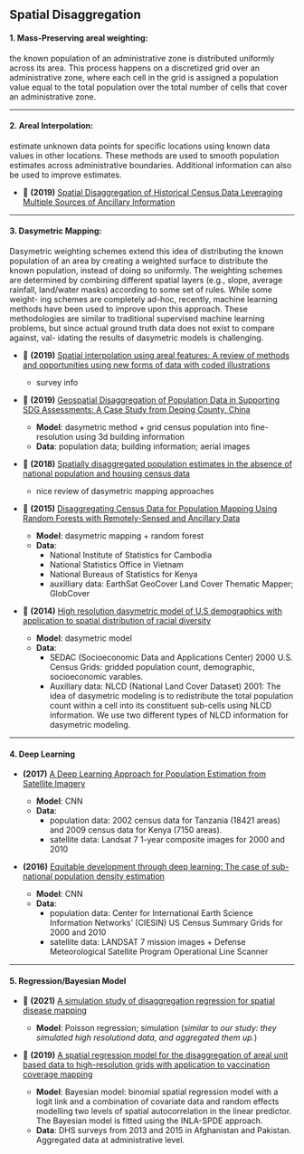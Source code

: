 ## Spatial Disaggregation

#### 1. Mass-Preserving areal weighting: 
the known population of an administrative zone is distributed uniformly across its area. This process happens on a discretized grid over an administrative zone, where each cell in the grid is assigned a population value equal to the total population over the total number of cells that cover an administrative zone.

---
#### 2. Areal Interpolation:
estimate unknown data points for specific locations using known data values in other locations. These methods are used to smooth population estimates across administrative boundaries. Additional information can also be used to improve estimates.
- :tada: **(2019)** [Spatial Disaggregation of Historical Census Data Leveraging Multiple Sources of Ancillary Information](https://www.mdpi.com/2220-9964/8/8/327)
---
#### 3. Dasymetric Mapping: 
Dasymetric weighting schemes extend this idea of distributing the known population of an area by creating a weighted surface to distribute the known population, instead of doing so uniformly. The weighting schemes are determined by combining different spatial layers (e.g., slope, average rainfall, land/water masks) according to some set of rules. While some weight- ing schemes are completely ad-hoc, recently, machine learning methods have been used to improve upon this approach. These methodologies are similar to traditional supervised machine learning problems, but since actual ground truth data does not exist to compare against, val- idating the results of dasymetric models is challenging.

- :tada: **(2019)** [Spatial interpolation using areal features: A review of methods and opportunities using new forms of data with coded illustrations](https://compass.onlinelibrary.wiley.com/doi/full/10.1111/gec3.12465)
  - survey info

- :tada: **(2019)** [Geospatial Disaggregation of Population Data in Supporting SDG Assessments: A Case Study from Deqing County, China](https://www.mdpi.com/2220-9964/8/8/356)
  - **Model**: dasymetric method + grid census population into fine-resolution using 3d building information
  - **Data**: population data; building information; aerial images

- :tada: **(2018)** [Spatially disaggregated population estimates in the absence of national population and housing census data](https://www.pnas.org/doi/pdf/10.1073/pnas.1715305115)
  - nice review of dasymetric mapping approaches

- :tada: **(2015)** [Disaggregating Census Data for Population Mapping Using Random Forests with Remotely-Sensed and Ancillary Data](https://journals.plos.org/plosone/article?id=10.1371/journal.pone.0107042)
  - **Model**: dasymetric mapping + random forest
  - **Data**:
    - National Institute of Statistics for Cambodia
    - National Statistics Office in Vietnam
    - National Bureaus of Statistics for Kenya
    - auxilliary data: EarthSat GeoCover Land Cover Thematic Mapper; GlobCover

- :tada: **(2014)** [High resolution dasymetric model of U.S demographics with application to spatial distribution of racial diversity](https://www.sciencedirect.com/science/article/pii/S014362281400157X)
  - **Model**: dasymetric model
  - **Data**: 
    - SEDAC (Socioeconomic Data and Applications Center) 2000 U.S. Census Grids: gridded population count, demographic, socioeconomic varables.
    - Auxillary data: NLCD (National Land Cover Dataset) 2001: The idea of dasymetric modeling is to redistribute the total population count within a cell into its constituent sub-cells using NLCD information. We use two different types of NLCD information for dasymetric modeling.

---
#### 4. Deep Learning
- **(2017)** [A Deep Learning Approach for Population Estimation from Satellite Imagery](https://dl.acm.org/doi/10.1145/3149858.3149863)
  - **Model**: CNN
  - **Data**: 
    - population data: 2002 census data for Tanzania (18421 areas) and 2009 census data for Kenya (7150 areas).
    - satellite data: Landsat 7 1-year composite images for 2000 and 2010

- **(2016)** [Equitable development through deep learning: The case of sub-national population density estimation](https://dl.acm.org/doi/10.1145/3001913.3001921)
  - **Model**: CNN
  - **Data**: 
    - population data: Center for International Earth Science Information Networks’ (CIESIN) US Census Summary Grids for 2000 and 2010
    - satellite data: LANDSAT 7 mission images + Defense Meteorological Satellite Program Operational Line Scanner

---
#### 5. Regression/Bayesian Model
- :tada: **(2021)** [A simulation study of disaggregation regression for spatial disease mapping](https://arxiv.org/abs/2005.03604)
  - **Model**: Poisson regression; simulation (*similar to our study: they simulated high resolutiond data, and aggregated them up.*)

- :tada: **(2019)** [A spatial regression model for the disaggregation of areal unit based data to high-resolution grids with application to vaccination coverage mapping](https://journals.sagepub.com/doi/full/10.1177/0962280218797362)
  - **Model**: Bayesian model: binomial spatial regression model with a logit link and a combination of covariate data and random effects modelling two levels of spatial autocorrelation in the linear predictor. The Bayesian model is fitted using the INLA-SPDE approach.
  - **Data**: DHS surveys from 2013 and 2015 in Afghanistan and Pakistan. Aggregated data at administrative level. 
